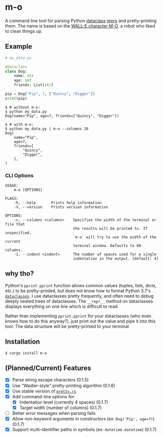 # m-o
A command line tool for parsing Python [dataclass](https://docs.python.org/3/library/dataclasses.html) [reprs](https://docs.python.org/3/library/functions.html#repr) and pretty-printing them. The name is based on the [WALL-E character M-O](https://disney.fandom.com/wiki/M-O), a robot who liked to clean things up.

## Example

```python
# my_data.py

@dataclass
class Dog:
    name: str
    age: int
    friends: List[str]

pip = Dog("Pip", 7, ["Quincy", "Digger"])
print(pip)
```

```shell
$ # without m-o:
$ python my_data.py
Dog(name="Pip", age=7, friends=["Quincy", "Digger"])

$ # with m-o:
$ python my_data.py | m-o --columns 20
Dog(
    name="Pip",
    age=7,
    friends=[
        "Quincy",
        "Digger",
    ],
)

```

### CLI Options

```
USAGE:
    m-o [OPTIONS]

FLAGS:
    -h, --help       Prints help information
    -V, --version    Prints version information

OPTIONS:
    -c, --columns <columns>    Specifies the width of the terminal or file that
                               the results will be printed to. If unspecified,
                               `m-o` will try to use the width of the current
                               terminal window. Defaults to 80 columns.
    -i, --indent <indent>      The number of spaces used for a single
                               indentation in the output. [default: 4]
```

## why tho?
Python's `pprint.pprint` function allows common values (tuples, lists, dicts, etc.) to be pretty-printed, but does not know how to format Python 3.7's [`dataclasses`](https://docs.python.org/3/library/dataclasses.html). I use dataclasses pretty frequently, and often need to debug deeply nested trees of dataclasses. The `__repr__` method on dataclasses displays everything on one line which is difficult to read.

Rather than implementing `pprint.pprint` for your dataclasses (who even knows how to do this anyway?), just print out the value and pipe it into this tool. The data structure will be pretty-printed to your terminal.

## Installation
```shell
$ cargo install m-o
```

## (Planned/Current) Features
- [x] Parse string escape characters (0.1.5)
- [x] Use "Wadler-style" pretty-printing algorithm (0.1.6)
- [x] Use stable version of [`pretty.rs`](https://github.com/Marwes/pretty.rs)
- [x] Add command-line options for:
  - [x] Indentation level (currently 4 spaces) (0.1.7)
  - [x] Target width (number of columns) (0.1.7)
- [ ] Better error messages when parsing fails
- [x] Allow non-keyword arguments in constructors (ex: `Dog('Pip', age=7)`) (0.1.7)
- [x] Support multi-identifier paths in symbols (ex: `datetime.datetime`) (0.1.7)
